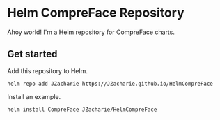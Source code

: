 # Helm CompreFace Repository

Ahoy world!  I'm a Helm repository for CompreFace charts.

## Get started

Add this repository to Helm.

```
helm repo add JZacharie https://JZacharie.github.io/HelmCompreFace
```

Install an example.

```
helm install CompreFace JZacharie/HelmCompreFace
```
